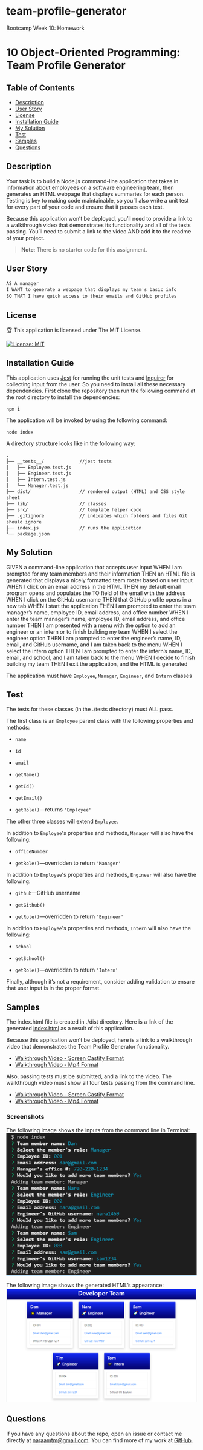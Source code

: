 # team-profile-generator

Bootcamp Week 10: Homework

# 10 Object-Oriented Programming: Team Profile Generator

## Table of Contents 

- [Description](#description)
- [User Story](#story)
- [License](#license)
- [Installation Guide](#installation)
- [My Solution](#my-solution)
- [Test](#test)
- [Samples](#samples)
- [Questions](#questions)

## Description

Your task is to build a Node.js command-line application that takes in information about employees on a software engineering team, then generates an HTML webpage that displays summaries for each person. Testing is key to making code maintainable, so you’ll also write a unit test for every part of your code and ensure that it passes each test.

Because this application won’t be deployed, you’ll need to provide a link to a walkthrough video that demonstrates its functionality and all of the tests passing. You’ll need to submit a link to the video AND add it to the readme of your project.

> **Note**: There is no starter code for this assignment.

## User Story

```md
AS A manager
I WANT to generate a webpage that displays my team's basic info
SO THAT I have quick access to their emails and GitHub profiles
```

## License

🏆 This application is licensed under The MIT License.

[![License: MIT](https://img.shields.io/badge/License-MIT-yellow.svg)](https://opensource.org/licenses/MIT)

## Installation Guide

This application uses [Jest](https://www.npmjs.com/package/jest) for running the unit tests and [Inquirer](https://www.npmjs.com/package/inquirer) for collecting input from the user. So you need to install all these necessary dependencies. First clone the repository then run the following command at the root directory to install the dependencies:

```
npm i
```
    
The application will be invoked by using the following command:
    
```
node index
```

A directory structure looks like in the following way:

```
.
├── __tests__/             //jest tests
│   ├── Employee.test.js
│   ├── Engineer.test.js
│   ├── Intern.test.js
│   └── Manager.test.js
├── dist/                  // rendered output (HTML) and CSS style sheet      
├── lib/                   // classes
├── src/                   // template helper code 
├── .gitignore             // indicates which folders and files Git should ignore
├── index.js               // runs the application
└── package.json           
```

## My Solution

GIVEN a command-line application that accepts user input
WHEN I am prompted for my team members and their information
THEN an HTML file is generated that displays a nicely formatted team roster based on user input
WHEN I click on an email address in the HTML
THEN my default email program opens and populates the TO field of the email with the address
WHEN I click on the GitHub username
THEN that GitHub profile opens in a new tab
WHEN I start the application
THEN I am prompted to enter the team manager’s name, employee ID, email address, and office number
WHEN I enter the team manager’s name, employee ID, email address, and office number
THEN I am presented with a menu with the option to add an engineer or an intern or to finish building my team
WHEN I select the engineer option
THEN I am prompted to enter the engineer’s name, ID, email, and GitHub username, and I am taken back to the menu
WHEN I select the intern option
THEN I am prompted to enter the intern’s name, ID, email, and school, and I am taken back to the menu
WHEN I decide to finish building my team
THEN I exit the application, and the HTML is generated

The application must have `Employee`, `Manager`, `Engineer`, and `Intern` classes

## Test

The tests for these classes (in the ./tests directory) must ALL pass.

The first class is an `Employee` parent class with the following properties and methods:

* `name`

* `id`

* `email`

* `getName()`

* `getId()`

* `getEmail()`

* `getRole()`&mdash;returns `'Employee'`

The other three classes will extend `Employee`.

In addition to `Employee`'s properties and methods, `Manager` will also have the following:

* `officeNumber`

* `getRole()`&mdash;overridden to return `'Manager'`

In addition to `Employee`'s properties and methods, `Engineer` will also have the following:

* `github`&mdash;GitHub username

* `getGithub()`

* `getRole()`&mdash;overridden to return `'Engineer'`

In addition to `Employee`'s properties and methods, `Intern` will also have the following:

* `school`

* `getSchool()`

* `getRole()`&mdash;overridden to return `'Intern'`

Finally, although it’s not a requirement, consider adding validation to ensure that user input is in the proper format.

## Samples

The index.html file is created in ./dist directory. Here is a link of the generated [index.html](./dist/index.html) as a result of this application.

Because this application won’t be deployed, here is a link to a walkthrough video that demonstrates the Team Profile Generator functionality. 

- [Walkthrough Video - Screen Castify Format](./images/team-profile-functionality-webm.webm) 
- [Walkthrough Video - Mp4 Format](./images/team-profile-functionality-mp4.mp4)

Also, passing tests must be submitted, and a link to the video. The walkthrough video must show all four tests passing from the command line.

- [Walkthrough Video - Screen Castify Format](./images/team-profile-functionality-webm.webm) 
- [Walkthrough Video - Mp4 Format](./images/team-profile-functionality-mp4.mp4)

### Screenshots 

The following image shows the inputs from the command line in Terminal: ![User Input](./images/command-line-input.png)

The following image shows the generated HTML’s appearance: ![HTML webpage titled “Developer Team” features five boxes listing employee names, titles, and other key info.](./images/team-profile-generator.png)

## Questions

If you have any questions about the repo, open an issue or contact me directly at naraamtm@gmail.com. You can find more of my work at [GitHub](https://github.com/nara1469/).